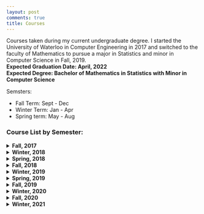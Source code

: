 ```yaml
---
layout: post
comments: true
title: Courses
---
```



Courses taken during my current undergraduate degree. I started the University of Waterloo in Computer Engineering in 2017 and switched to the faculty of Mathematics to pursue a major in Statistics and minor in Computer Science in Fall, 2019. <br>
**Expected Graduation Date: April, 2022** <br>
**Expected Degree: Bachelor of Mathematics in Statistics with Minor in Computer Science** <br>

Semsters:
* Fall Term: Sept - Dec <br>
* Winter Term: Jan - Apr <br>
* Spring term: May - Aug <br>

### Course List by Semester:

<details><summary><b>Fall, 2017</b></summary>
<p> 
<ul>
	<li> ECE 150: Fundamentals of Programming</li>
	<li> ECE 105: Classical Mechanics </li>
	<li>ECE 190: Engineering Profession and Practice</li>
	<li>CHE 102: Chemistry for Engineers </li>
	<li>MATH 115: Linear Algebra</li>
	<li>MATH 117: Calculus 1 for Engineering</li>
</ul>
</p>
</details>


<details><summary><b>Winter, 2018</b></summary>
<p> 
<ul>
	<li>PD 20: Engineering Workplace Skills I: Developing Reasoned Conclusions</li>
	<li>CO-OP 1: Technical Operations Intern @ Interset </li>
</ul>
</p>
</details>

<details><summary><b>Spring, 2018</b></summary>
<ul>
	<li>ECE 124: Digital Circuits</li>
	<li>ECE 140: Linear Circuits</li>
	<li>ECE 108: Discrete Mathematics</li>
	<li>ECE 106: Electricity and Magnetism</li>
	<li>Math 119: Calculus 2 for Engineering</li>

</ul>
</details>


<details><summary><b>Fall, 2018</b></summary>
<ul>
	<li>PD 21: Engineering Workplace Skills II: Developing Effectve Plans</li>
	<li>CO-OP 2: Data Analyst @ HelloGbye</li>
</ul>
</details>


<details><summary><b>Winter, 2019</b></summary>
<ul>
	<li>ECE 204: Numerical Methods</li>
	<li>ECE 240: Electronic Circuits</li>
	<li>ECE 222: Computer Design and Organization </li>
	<li>ECE 250: Algorithms and Data Structures</li>
	<li>ECE 205: Advanced Calculus 1 for Engineers</li>
	<li>ECE 290: Engineering Profession, Ethics, and Law</li>
</ul>
</details>

<details><summary><b>Spring, 2019</b></summary>
<ul>
	<li>PD 3: Communication</li>
	<li>CO-OP 3: Python NLP Intern @ Loom Analytics</li>
</ul>
</details>


<details><summary><b>Fall, 2019</b></summary>
<ul>
	<li>STAT 240: Probability (Advanced)</li>
	<li>MATH 235: Linear ALgebra 2</li>
	<li>MATH 237: Calculus 3</li>
	<li>MATH 135: Introduction to Algebra</li>
	<li>SPCOM 100: Interpersonal Communication</li>
	<li>PD 11: Technical Report Writing</li>
</ul>
</details>

<details><summary><b>Winter, 2020</b></summary>
<ul>
	<li>STAT 241: Statistics (Advanced)</li>
	<li>STAT 333: Applied Probability</li>
	<li>CS 245: Logic and Computation</li>
	<li>CS 246: Object-Oriented Software Development</li>
</ul>
</details>

<details><summary><b>Fall, 2020</b></summary>
<ul>
	<li>STAT 341: Computational Statistics and Data Analysis</li>
	<li>STAT 330: Mathematical Statistics</li>
	<li>CS 240: Data Structures and Data Management</li>
	<li>STAT 331: Applied Linear Models</li>
	<li>MATH 239: Intro to Combinatorics</li>
</ul>
</details>

<details><summary><b>Winter, 2021</b></summary>
<ul>
	<li>STAT 441: Stastical Learning - Classification</li>
	<li>STAT 440: Computational Inference</li>
	<li>CS 332: Sampling and Experimental Design</li>
	<li>CS 341: Algorithms</li>
	<li>CO 227: Introduction to Optimization</li>
</ul>
</details>

















